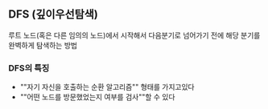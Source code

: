 ## DFS (깊이우선탐색)
루트 노드(혹은 다른 임의의 노드)에서 시작해서 다음분기로 넘어가기 전에 해당 분기를 완벽하게 탐색하는 방법

### DFS의 특징
- ""자기 자신을 호출하는 순환 알고리즘"" 형태를 가지고있다
- ""어떤 노드를 방문했었는지 여부를 검사""할 수 있다
